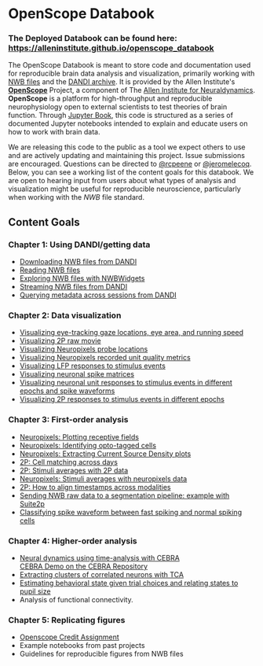 # OpenScope Databook

### **The Deployed Databook can be found here: https://alleninstitute.github.io/openscope_databook**

The OpenScope Databook is meant to store code and documentation used for reproducible brain data analysis and visualization, primarily working with [NWB files](https://www.nwb.org/how-to-use/) and the [DANDI archive](https://dandiarchive.org/). It is provided by the Allen Institute's **[OpenScope](https://alleninstitute.org/what-we-do/brain-science/research/mindscope-program/openscope/)** Project, a component of The [Allen Institute for Neuraldynamics](https://alleninstitute.org/division/neural-dynamics/). **OpenScope** is a platform for high-throughput and reproducible neurophysiology open to external scientists to test theories of brain function. Through [Jupyter Book](https://jupyterbook.org/), this code is structured as a series of documented Jupyter notebooks intended to explain and educate users on how to work with brain data.

We are releasing this code to the public as a tool we expect others to use and are actively updating and maintaining this project. Issue submissions are encouraged. Questions can be directed to [@rcpeene](https://github.com/rcpeene) or [@jeromelecoq](https://github.com/jeromelecoq). Below, you can see a working list of the content goals for this databook. We are open to hearing input from users about what types of analysis and visualization might be useful for reproducible neuroscience, particularly when working with the *NWB* file standard.

## Content Goals

### Chapter 1: Using DANDI/getting data
- [Downloading NWB files from DANDI](https://alleninstitute.github.io/openscope_databook/basics/download_nwb.html)
- [Reading NWB files](https://alleninstitute.github.io/openscope_databook/basics/read_nwb.html)
- [Exploring NWB files with NWBWidgets](https://alleninstitute.github.io/openscope_databook/basics/use_nwbwidgets.html)
- [Streaming NWB files from DANDI](https://alleninstitute.github.io/openscope_databook/basics/stream_nwb.html)
- [Querying metadata across sessions from DANDI](https://alleninstitute.github.io/openscope_databook/basics/get_dandiset_metadata.html)

### Chapter 2: Data visualization
- [Visualizing eye-tracking gaze locations, eye area, and running speed](https://alleninstitute.github.io/openscope_databook/embargoed/visualize_behavior.html)
- [Visualizing 2P raw movie](https://alleninstitute.github.io/openscope_databook/visualization/visualize_2p_raw.html)
- [Visualizing Neuropixels probe locations](https://alleninstitute.github.io/openscope_databook/visualization/visualize_neuropixel_probes.html)
- [Visualizing Neuropixels recorded unit quality metrics](https://alleninstitute.github.io/openscope_databook/visualization/visualize_unit_metrics.html)
- [Visualizing LFP responses to stimulus events](https://alleninstitute.github.io/openscope_databook/visualization/visualize_lfp_responses.html)
- [Visualizing neuronal spike matrices](https://alleninstitute.github.io/openscope_databook/visualization/visualize_unit_spikes.html)
- [Visualizing neuronal unit responses to stimulus events in different epochs and spike waveforms](https://alleninstitute.github.io/openscope_databook/visualization/visualize_unit_responses.html)
- [Visualizing 2P responses to stimulus events in different epochs](https://alleninstitute.github.io/openscope_databook/visualization/visualize_2p_responses.html)

### Chapter 3: First-order analysis
- [Neuropixels: Plotting receptive fields](https://alleninstitute.github.io/openscope_databook/first-order/receptive_fields.html)
- [Neuropixels: Identifying opto-tagged cells](https://alleninstitute.github.io/openscope_databook/first-order/optotagging.html)
- [Neuropixels: Extracting Current Source Density plots](https://alleninstitute.github.io/openscope_databook/first-order/current_source_density.html)
- [2P: Cell matching across days](https://alleninstitute.github.io/openscope_databook/embargoed/cell_matching.html)
- [2P: Stimuli averages with 2P data](https://alleninstitute.github.io/openscope_databook/first-order/test_2p_responses.html)
- [Neuropixels: Stimuli averages with neuropixels data](https://alleninstitute.github.io/openscope_databook/first-order/test_spike_responses.html)
- [2P: How to align timestamps across modalities](https://alleninstitute.github.io/openscope_databook/embargoed/modality_alignment.html)
- [Sending NWB raw data to a segmentation pipeline: example with Suite2p](https://alleninstitute.github.io/openscope_databook/first-order/suite2p.html)
- [Classifying spike waveform between fast spiking and normal spiking cells](https://github.com/AllenInstitute/openscope_databook/blob/main/docs/first-order/classify_waveforms.ipynb)

### Chapter 4: Higher-order analysis
- [Neural dynamics using time-analysis with CEBRA](https://alleninstitute.github.io/openscope_databook/higher-order/cebra_time.html)  
  [CEBRA Demo on the CEBRA Repository](https://github.com/adaptivemotorcontrollab/CEBRA-demos/blob/main/Demo_openscope_databook.ipynb)
- [Extracting clusters of correlated neurons with TCA](https://alleninstitute.github.io/openscope_databook/higher-order/tca.html)
- [Estimating behavioral state given trial choices and relating states to pupil size](https://alleninstitute.github.io/openscope_databook/higher-order/behavioral_state.html)
- Analysis of functional connectivity.

### Chapter 5: Replicating figures
- [Openscope Credit Assignment](https://alleninstitute.github.io/openscope_databook/replication/cred_assign_figures.html)
- Example notebooks from past projects
- Guidelines for reproducible figures from NWB files
